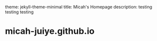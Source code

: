 theme: jekyll-theme-minimal
title: Micah's Homepage
description: testing testing testing
# micah-juiye.github.io
